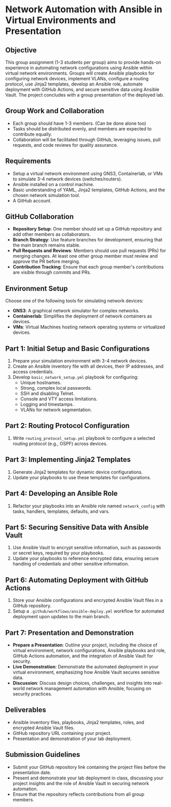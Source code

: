 # Network Automation with Ansible in Virtual Environments and Presentation

## Objective
This group assignment (1-3 students per group) aims to provide hands-on experience in automating network configurations using Ansible within virtual network environments. Groups will create Ansible playbooks for configuring network devices, implement VLANs, configure a routing protocol, use Jinja2 templates, develop an Ansible role, automate deployment with GitHub Actions, and secure sensitive data using Ansible Vault. The project concludes with a group presentation of the deployed lab.

## Group Work and Collaboration
- Each group should have 1-3 members. (Can be done alone too)
- Tasks should be distributed evenly, and members are expected to contribute equally.
- Collaboration will be facilitated through GitHub, leveraging issues, pull requests, and code reviews for quality assurance.

## Requirements
- Setup a virtual network environment using GNS3, Containerlab, or VMs to simulate 3-4 network devices (switches/routers).
- Ansible installed on a control machine.
- Basic understanding of YAML, Jinja2 templates, GitHub Actions, and the chosen network simulation tool.
- A GitHub account.
  
## GitHub Collaboration
- **Repository Setup**: One member should set up a GitHub repository and add other members as collaborators.
- **Branch Strategy**: Use feature branches for development, ensuring that the main branch remains stable.
- **Pull Requests and Reviews**: Members should use pull requests (PRs) for merging changes. At least one other group member must review and approve the PR before merging.
- **Contribution Tracking**: Ensure that each group member's contributions are visible through commits and PRs.

## Environment Setup
Choose one of the following tools for simulating network devices:
- **GNS3**: A graphical network simulator for complex networks.
- **Containerlab**: Simplifies the deployment of network containers as devices.
- **VMs**: Virtual Machines hosting network operating systems or virtualized devices.

## Part 1: Initial Setup and Basic Configurations
1. Prepare your simulation environment with 3-4 network devices.
2. Create an Ansible inventory file with all devices, their IP addresses, and access credentials.
3. Develop `basic_network_setup.yml` playbook for configuring:
   - Unique hostnames.
   - Strong, complex local passwords.
   - SSH and disabling Telnet.
   - Console and VTY access limitations.
   - Logging and timestamps.
   - VLANs for network segmentation.

## Part 2: Routing Protocol Configuration
1. Write `routing_protocol_setup.yml` playbook to configure a selected routing protocol (e.g., OSPF) across devices.

## Part 3: Implementing Jinja2 Templates
1. Generate Jinja2 templates for dynamic device configurations.
2. Update your playbooks to use these templates for configurations.

## Part 4: Developing an Ansible Role
1. Refactor your playbooks into an Ansible role named `network_config` with tasks, handlers, templates, defaults, and vars.

## Part 5: Securing Sensitive Data with Ansible Vault
1. Use Ansible Vault to encrypt sensitive information, such as passwords or secret keys, required by your playbooks.
2. Update your playbooks to reference encrypted data, ensuring secure handling of credentials and other sensitive information.

## Part 6: Automating Deployment with GitHub Actions
1. Store your Ansible configurations and encrypted Ansible Vault files in a GitHub repository.
2. Setup a `.github/workflows/ansible-deploy.yml` workflow for automated deployment upon updates to the main branch.

## Part 7: Presentation and Demonstration
- **Prepare a Presentation**: Outline your project, including the choice of virtual environment, network configurations, Ansible playbooks and role, GitHub Actions automation, and the integration of Ansible Vault for security.
- **Live Demonstration**: Demonstrate the automated deployment in your virtual environment, emphasizing how Ansible Vault secures sensitive data.
- **Discussion**: Discuss design choices, challenges, and insights into real-world network management automation with Ansible, focusing on security practices.

## Deliverables
- Ansible inventory files, playbooks, Jinja2 templates, roles, and encrypted Ansible Vault files.
- GitHub repository URL containing your project.
- Presentation and demonstration of your lab deployment.

## Submission Guidelines
- Submit your GitHub repository link containing the project files before the presentation date.
- Present and demonstrate your lab deployment in class, discussing your project insights and the role of Ansible Vault in securing network automation.
- Ensure that the repository reflects contributions from all group members.
